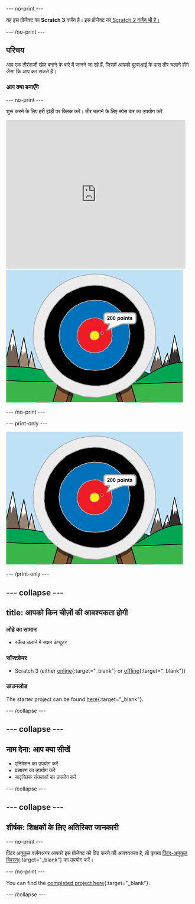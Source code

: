 \--- no-print \---

यह इस प्रोजेक्ट का **Scratch 3** वर्ज़न है। इस प्रोजेक्ट का[ Scratch 2 वर्ज़न भी है।](https://projects.raspberrypi.org/en/projects/archery-scratch2)

\--- /no-print \---

## परिचय

आप एक तीरंदाजी खेल बनाने के बारे में जानने जा रहे हैं, जिसमें आपको बुल्सआई के पास तीर चलाने होंगे जैसा कि आप कर सकते हैं।

### आप क्या बनाएँगे

\--- no-print \---

शुरू करने के लिए हरी झंडी पर क्लिक करें। तीर चलाने के लिए स्पेस बार का उपयोग करें

<div class="scratch-preview">
  <iframe allowtransparency="true" width="485" height="402" src="https://scratch.mit.edu/projects/embed/114760038/?autostart=false" frameborder="0" scrolling="no"></iframe>
  <img src="images/archery-final.png">
</div>

\--- /no-print \---

\--- print-only \---

![पूरा प्रोजैक्ट](images/archery-final.png)

\--- /print-only \---

## \--- collapse \---

## title: आपको किन चीज़ों की आवश्यकता होगी

### लोहे का सामान

+ स्क्रैच चलाने में सक्षम कंप्यूटर

### सॉफ्टवेयर

+ Scratch 3 (either [online](https://rpf.io/scratchon){:target="_blank"} or [offline](https://rpf.io/scratchoff){:target="_blank"})

### डाउनलोड

The starter project can be found [here](https://rpf.io/p/en/archery-go){:target="_blank"}.

\--- /collapse \---

## \--- collapse \---

## नाम देना: आप क्या सीखें

+ एनिमेशन का उपयोग करें 
+ प्रसारण का उपयोग करें
+ यादृच्छिक संख्याओं का उपयोग करें

\--- /collapse \---

## \--- collapse \---

## शीर्षक: शिक्षकों के लिए अतिरिक्त जानकारी

\--- no-print \---

प्रिंटर अनुकूल वर्ज़नअगर आपको इस प्रोजेक्ट को प्रिंट करने की आवश्यकता है, तो कृपया [प्रिंटर-अनुकूल विवरण](https://projects.raspberrypi.org/en/projects/archery/print){:target="_blank"} का उपयोग करें।

\--- /no-print \---

You can find the [completed project here](https://rpf.io/p/en/archery-get){:target="_blank"}.

\--- /collapse \---